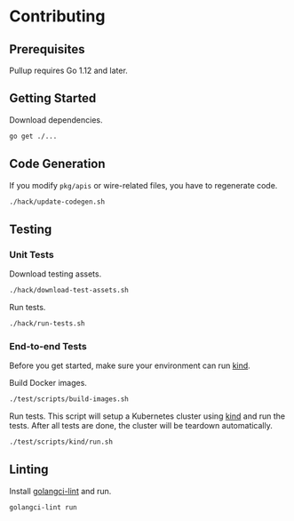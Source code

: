 # Contributing

## Prerequisites

Pullup requires Go 1.12 and later.

## Getting Started

Download dependencies.

```sh
go get ./...
```

## Code Generation

If you modify `pkg/apis` or wire-related files, you have to regenerate code.

```sh
./hack/update-codegen.sh
```

## Testing

### Unit Tests

Download testing assets.

```sh
./hack/download-test-assets.sh
```

Run tests.

```sh
./hack/run-tests.sh
```

### End-to-end Tests

Before you get started, make sure your environment can run [kind].

Build Docker images.

```sh
./test/scripts/build-images.sh
```

Run tests. This script will setup a Kubernetes cluster using [kind] and run the tests. After all tests are done, the cluster will be teardown automatically.

```sh
./test/scripts/kind/run.sh
```

## Linting

Install [golangci-lint](https://github.com/golangci/golangci-lint) and run.

```sh
golangci-lint run
```

[kind]: https://kind.sigs.k8s.io/
